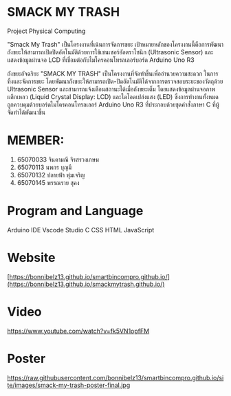 # SMACK MY TRASH
Project Physical Computing


"Smack My Trash" เป็นโครงงานที่เน้นการจัดการขยะ
เป้าหมายหลักของโครงงานนี้คือการพัฒนาถังขยะให้สามารถเปิดปิดอัตโนมัติด้วยการใช้เซนเซอร์อัลตราโซนิก (Ultrasonic Sensor) และแสดงข้อมูลผ่านจอ LCD ที่เชื่อมต่อกับไมโครคอนโทรลเลอร์บอร์ด Arduino Uno R3

ถังขยะอัจฉริยะ "SMACK MY TRASH" เป็นโครงงานที่จัดทำขึ้นเพื่ออำนวยความสะดวก
ในการทิ้งและจัดการขยะ โดยพัฒนาถังขยะให้สามารถเปิด-ปิดอัตโนมัติได้จากการตรวจสอบระยะของวัตถุด้วย Ultrasonic Sensor และสามารถแจ้งเตือนสถานะได้เมื่อถังขยะเต็ม โดยแสดงข้อมูลผ่านจอภาพผลึกเหลว (Liquid Crystal Display: LCD) และไดโอดเปล่งแสง (LED) ซึ่งการทำงานทั้งหมดถูกควบคุมด้วยบอร์ดไมโครคอนโทรลเลอร์ Arduino Uno R3
ที่ประกอบด้วยชุดคำสั่งภาษา C ที่ผู้จัดทำได้พัฒนาขึ้น


# MEMBER:
1. 65070033 จินดามณี จิรสรวงเกษม
2. 65070113 นพกร บุญมี
3. 65070132 ปลายฟ้า พุ่มเจริญ
4. 65070145 พรรณราย สุคง

# Program and Language

Arduino IDE
Vscode Studio
C
CSS
HTML
JavaScript

# Website
[https://bonnibelz13.github.io/smartbincompro.github.io/](https://bonnibelz13.github.io/smackmytrash.github.io/)

# Video
https://www.youtube.com/watch?v=fk5VN1opfFM

# Poster
https://raw.githubusercontent.com/bonnibelz13/smartbincompro.github.io/site/images/smack-my-trash-poster-final.jpg
